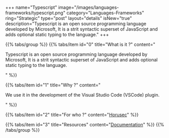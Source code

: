 +++
name="Typescript"
image="/images/languages-frameworks/typescript.png"
category="Languages-Frameworks"
ring="Strategic"
type="post"
layout="details"
isNew="true"
description="Typescript is an open source programming language developed by Microsoft, It is a strit syntactic superset of JavaScript and adds optional static typing to the language."
+++

{{% tabs/group %}}
  {{% tabs/item id="0" title="What is it ?" content="<p>Typescript is an open source programming language developed by Microsoft, It is a strit syntactic superset of JavaScript and adds optional static typing to the language.</p>" %}}
  
  {{% tabs/item id="1" title="Why ?" content="<p>We use it in the development of the Visual Studio Code (VSCode) plugin.</p>" %}}
  
  {{% tabs/item id="2" title="For who ?" content="<a href='https://horusec.io/site/'>Horusec</a>" %}}

  {{% tabs/item id="3" title="Resources" content="<a href='https://www.typescriptlang.org/'>Documentation</a>" %}}
{{% /tabs/group %}}